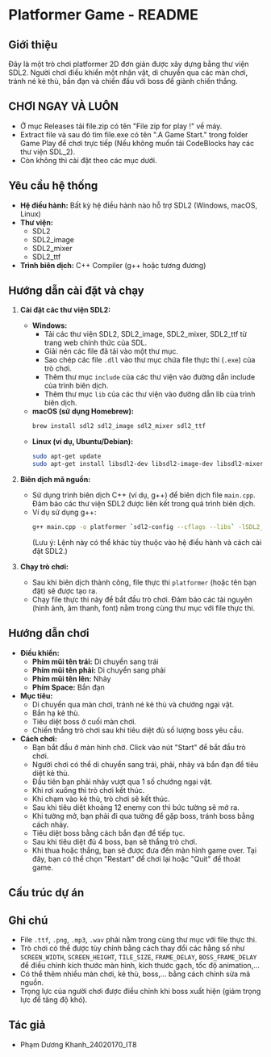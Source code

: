 # Platformer Game - README

## Giới thiệu

Đây là một trò chơi platformer 2D đơn giản được xây dựng bằng thư viện SDL2. Người chơi điều khiển một nhân vật, di chuyển qua các màn chơi, tránh né kẻ thù, bắn đạn và chiến đấu với boss để giành chiến thắng.
## CHƠI NGAY VÀ LUÔN 
*   Ở mục Releases tải file.zip có tên "File zip for play !" về máy.
*   Extract file và sau đó tìm file.exe có tên ".A Game Start." trong folder Game Play để chơi trực tiếp (Nếu không muốn tải CodeBlocks hay các thư viện SDL_2).
*   Còn không thì cài đặt theo các mục dưới.
## Yêu cầu hệ thống

*   **Hệ điều hành:** Bất kỳ hệ điều hành nào hỗ trợ SDL2 (Windows, macOS, Linux)
*   **Thư viện:**
    *   SDL2
    *   SDL2\_image
    *   SDL2\_mixer
    *   SDL2\_ttf
*   **Trình biên dịch:** C++ Compiler (g++ hoặc tương đương)

## Hướng dẫn cài đặt và chạy

1.  **Cài đặt các thư viện SDL2:**

    *   **Windows:**
        *   Tải các thư viện SDL2, SDL2\_image, SDL2\_mixer, SDL2\_ttf từ trang web chính thức của SDL.
        *   Giải nén các file đã tải vào một thư mục.
        *   Sao chép các file `.dll` vào thư mục chứa file thực thi (`.exe`) của trò chơi.
        *   Thêm thư mục `include` của các thư viện vào đường dẫn include của trình biên dịch.
        *   Thêm thư mục `lib` của các thư viện vào đường dẫn lib của trình biên dịch.
    *   **macOS (sử dụng Homebrew):**
        ```bash
        brew install sdl2 sdl2_image sdl2_mixer sdl2_ttf
        ```
    *   **Linux (ví dụ, Ubuntu/Debian):**
        ```bash
        sudo apt-get update
        sudo apt-get install libsdl2-dev libsdl2-image-dev libsdl2-mixer-dev libsdl2-ttf-dev
        ```

2.  **Biên dịch mã nguồn:**

    *   Sử dụng trình biên dịch C++ (ví dụ, g++) để biên dịch file `main.cpp`.  Đảm bảo các thư viện SDL2 được liên kết trong quá trình biên dịch.
    *   Ví dụ sử dụng g++:
        ```bash
        g++ main.cpp -o platformer `sdl2-config --cflags --libs` -lSDL2_image -lSDL2_mixer -lSDL2_ttf
        ```
        (Lưu ý: Lệnh này có thể khác tùy thuộc vào hệ điều hành và cách cài đặt SDL2.)

3.  **Chạy trò chơi:**

    *   Sau khi biên dịch thành công, file thực thi `platformer` (hoặc tên bạn đặt) sẽ được tạo ra.
    *   Chạy file thực thi này để bắt đầu trò chơi. Đảm bảo các tài nguyên (hình ảnh, âm thanh, font) nằm trong cùng thư mục với file thực thi.

## Hướng dẫn chơi

*   **Điều khiển:**
    *   **Phím mũi tên trái:** Di chuyển sang trái
    *   **Phím mũi tên phải:** Di chuyển sang phải
    *   **Phím mũi tên lên:** Nhảy
    *   **Phím Space:** Bắn đạn
*   **Mục tiêu:**
    *   Di chuyển qua màn chơi, tránh né kẻ thù và chướng ngại vật.
    *   Bắn hạ kẻ thù.
    *   Tiêu diệt boss ở cuối màn chơi.
    *   Chiến thắng trò chơi sau khi tiêu diệt đủ số lượng boss yêu cầu.
*   **Cách chơi:**
    *   Bạn bắt đầu ở màn hình chờ. Click vào nút "Start" để bắt đầu trò chơi.
    *   Người chơi có thể di chuyển sang trái, phải, nhảy và bắn đạn để tiêu diệt kẻ thù.
    *   Đầu tiên bạn phải nhảy vượt qua 1 số chướng ngại vật.
    *   Khi rơi xuống thì trò chơi kết thúc.
    *   Khi chạm vào kẻ thù, trò chơi sẽ kết thúc.
    *   Sau khi tiêu diệt khoảng 12 enemy con thì bức tường sẽ mở ra.
    *   Khi tường mở, bạn phải đi qua tường để gặp boss, tránh boss bằng cách nhảy.
    *   Tiêu diệt boss bằng cách bắn đạn để tiếp tục.
    *   Sau khi tiêu diệt đủ 4 boss, bạn sẽ thắng trò chơi.
    *   Khi thua hoặc thắng, bạn sẽ được đưa đến màn hình game over. Tại đây, bạn có thể chọn "Restart" để chơi lại hoặc "Quit" để thoát game.

## Cấu trúc dự án
## Ghi chú

*   File `.ttf`, `.png`, `.mp3`, `.wav` phải nằm trong cùng thư mục với file thực thi.
*   Trò chơi có thể được tùy chỉnh bằng cách thay đổi các hằng số như `SCREEN_WIDTH`, `SCREEN_HEIGHT`, `TILE_SIZE`, `FRAME_DELAY`, `BOSS_FRAME_DELAY` để điều chỉnh kích thước màn hình, kích thước gạch, tốc độ animation,...
*   Có thể thêm nhiều màn chơi, kẻ thù, boss,... bằng cách chỉnh sửa mã nguồn.
*   Trọng lực của người chơi được điều chỉnh khi boss xuất hiện (giảm trọng lực để tăng độ khó).

## Tác giả
- Phạm Dương Khanh_24020170_IT8
